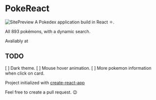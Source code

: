 # PokeReact

![SitePreview](https://i.imgur.com/8OoSOxZ.png)
A Pokedex application build in React ⚛️.

All 893 pokémons, with a dynamic search.

Avaliably at

## TODO

[ ] Dark theme.
[ ] Mouse hover animation.
[ ] More pokemon information when click on card.

Project initialized with [create-react-app](https://github.com/facebook/create-react-app)

Feel free to create a pull request. 😉
